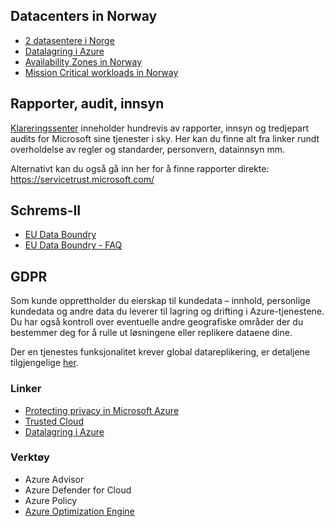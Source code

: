 ## Datacenters in Norway
 - [2 datasentere i Norge](https://finansavisen.no/nyheter/teknologi/2021/09/28/7744051/microsoft-dobler-investeringen-i-norge-bygger-to-nye-datasentre)
 - [Datalagring i Azure](https://azure.microsoft.com/nb-no/global-infrastructure/data-residency/#overview)
 - [Availability Zones in Norway](https://pulse.microsoft.com/nb-no/transform-nb-no/na/fa2-microsoft-expands-with-datacenter-availability-zones-in-norway/)
 - [Mission Critical workloads in Norway](https://pulse.microsoft.com/nb-no/transform-nb-no/na/fa3-running-mission-critical-workloads-on-azure-in-norway-using-availability-zones/)

## Rapporter, audit, innsyn
[Klareringssenter](https://www.microsoft.com/nb-no/trust-center/?rtc=1) inneholder hundrevis av rapporter, innsyn og tredjepart audits for Microsoft sine tjenester i sky. Her kan du finne alt fra linker rundt overholdelse av regler og standarder, personvern, datainnsyn mm.

Alternativt kan du også gå inn her for å finne rapporter direkte: https://servicetrust.microsoft.com/
## Schrems-II
- [EU Data Boundry](https://blogs.microsoft.com/eupolicy/2021/05/06/eu-data-boundary/)
- [EU Data Boundry - FAQ](https://techcommunity.microsoft.com/t5/security-compliance-and-identity/eu-data-boundary-for-the-microsoft-cloud-frequently-asked/ba-p/2329098)

## GDPR

Som kunde opprettholder du eierskap til kundedata – innhold, personlige kundedata og andre data du leverer til lagring og drifting i Azure-tjenestene. Du har også kontroll over eventuelle andre geografiske områder der du bestemmer deg for å rulle ut løsningene eller replikere dataene dine.

Der en tjenestes funksjonalitet krever global datareplikering, er detaljene tilgjengelige [her](https://azure.microsoft.com/nb-no/global-infrastructure/data-residency/#overview).

### Linker
 - [Protecting privacy in Microsoft Azure](https://azure.microsoft.com/en-us/blog/protecting-privacy-in-microsoft-azure-gdpr-azure-policy-updates/)
 - [Trusted Cloud](https://azure.microsoft.com/en-us/overview/trusted-cloud/)
 - [Datalagring i Azure](https://azure.microsoft.com/nb-no/global-infrastructure/data-residency/#overview)

### Verktøy
 - Azure Advisor
 - Azure Defender for Cloud
 - Azure Policy
 - [Azure Optimization Engine](https://github.com/helderpinto/AzureOptimizationEngine)